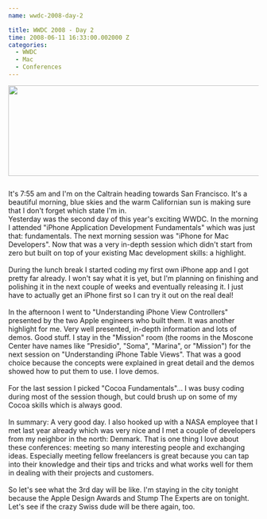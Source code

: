 ```yaml
---
name: wwdc-2008-day-2

title: WWDC 2008 - Day 2
time: 2008-06-11 16:33:00.002000 Z
categories:
  - WWDC
  - Mac
  - Conferences
---
```


<img style="margin: 0px auto 10px; display: block; text-align: center; cursor: pointer; width: 580px; height: 182px;" src="http://1.bp.blogspot.com/_-dK4R3d1lbc/SE__CQCCG7I/AAAAAAAAAes/RblKMFWoC4A/s400/hero_sessions.png" alt="" /><br />It's 7:55 am and I'm on the Caltrain heading towards San Francisco. It's a beautiful morning, blue skies and the warm Californian sun is making sure that I don't forget which state I'm in.<br />Yesterday was the second day of this year's exciting WWDC. In the morning I attended "iPhone Application Development Fundamentals" which was just that: fundamentals. The next morning session was "iPhone for Mac Developers". Now that was a very in-depth session which didn't start from zero but built on top of your existing Mac development skills: a highlight.<br /><br />During the lunch break I started coding my first own iPhone app and I got pretty far already. I won't say what it is yet, but I'm planning on finishing and polishing it in the next couple of weeks and eventually releasing it. I just have to actually get an iPhone first so I can try it out on the real deal!<br /><br />In the afternoon I went to "Understanding iPhone View Controllers" presented by the two Apple engineers who built them. It was another highlight for me. Very well presented, in-depth information and lots of demos. Good stuff. I stay in the "Mission" room (the rooms in the Moscone Center have names like "Presidio", "Soma", "Marina", or "Mission") for the next session on "Understanding iPhone Table Views". That was a good choice because the concepts were explained in great detail and the demos showed how to put them to use. I love demos.<br /><br />For the last session I picked "Cocoa Fundamentals"... I was busy coding during most of the session though, but could brush up on some of my Cocoa skills which is always good.<br /><br />In summary: A very good day. I also hooked up with a NASA employee that I met last year already which was very nice and I met a couple of developers from my neighbor in the north: Denmark. That is one thing I love about these conferences: meeting so many interesting people and exchanging ideas. Especially meeting fellow freelancers is great because you can tap into their knowledge and their tips and tricks and what works well for them in dealing with their projects and customers.<br /><br />So let's see what the 3rd day will be like. I'm staying in the city tonight because the Apple Design Awards and Stump The Experts are on tonight. Let's see if the crazy Swiss dude will be there again, too.
